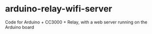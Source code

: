 arduino-relay-wifi-server
=========================

Code for Arduino + CC3000 + Relay, with a web server running on the Arduino board
